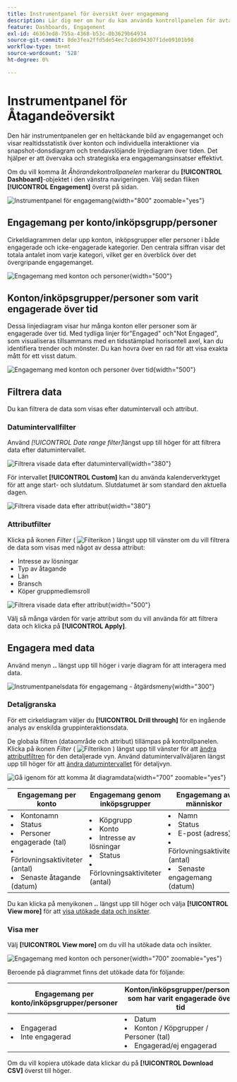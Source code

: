 ```yaml
---
title: Instrumentpanel för översikt över engagemang
description: Lär dig mer om hur du kan använda kontrollpanelen för avtalsöversikt för att övervaka dina engagemangsinsatser.
feature: Dashboards, Engagement
exl-id: 46363ed8-755a-4368-b53c-0b3629b64934
source-git-commit: 8de3fea2ffd5de54ec7c8dd94307f1de09101b98
workflow-type: tm+mt
source-wordcount: '528'
ht-degree: 0%

---
```


# Instrumentpanel för Åtagandeöversikt

Den här instrumentpanelen ger en heltäckande bild av engagemanget och visar realtidsstatistik över konton och individuella interaktioner via snapshot-donsdiagram och trendavslöjande linjediagram över tiden. Det hjälper er att övervaka och strategiska era engagemangsinsatser effektivt.

Om du vill komma åt _Åhörandekontrollpanelen_ markerar du **[!UICONTROL Dashboard]**-objektet i den vänstra navigeringen. Välj sedan fliken **[!UICONTROL Engagement]** överst på sidan.

<!-- To generate a shareable PDF of your current view, click **[!UICONTROL Export]** at the top-right corner of the page. To engage with the data, use the action menu in the top-right corner. -->

![Instrumentpanel för engagemang](./assets/engagement-dashboard.png){width="800" zoomable="yes"}

## Engagemang per konto/inköpsgrupp/personer

Cirkeldiagrammen delar upp konton, inköpsgrupper eller personer i både engagerade och icke-engagerade kategorier. Den centrala siffran visar det totala antalet inom varje kategori, vilket ger en överblick över det övergripande engagemanget.

![Engagemang med konton och personer](assets/engagement-accounts.png){width="500"}

## Konton/inköpsgrupper/personer som varit engagerade över tid

Dessa linjediagram visar hur många konton eller personer som är engagerade över tid. Med tydliga linjer för&quot;Engaged&quot; och&quot;Not Engaged&quot;, som visualiseras tillsammans med en tidsstämplad horisontell axel, kan du identifiera trender och mönster. Du kan hovra över en rad för att visa exakta mått för ett visst datum.

![Engagemang med konton och personer över tid](assets/engagement-accounts-over-time.png){width="500"}

## Filtrera data

Du kan filtrera de data som visas efter datumintervall och attribut.

### Datumintervallfilter

Använd _[!UICONTROL Date range filter]_&#x200B;längst upp till höger för att filtrera data efter datumintervallet.

![Filtrera visade data efter datumintervall](./assets/engagement-date-filter.png){width="380"}

För intervallet **[!UICONTROL Custom]** kan du använda kalenderverktyget för att ange start- och slutdatum. Slutdatumet är som standard den aktuella dagen.

![Filtrera visade data efter attribut](./assets/engagement-date-filter-custom.png){width="380"}

### Attributfilter

Klicka på ikonen _Filter_ ( ![Filterikon](../assets/do-not-localize/icon-filter.svg) ) längst upp till vänster om du vill filtrera de data som visas med något av dessa attribut:

* Intresse av lösningar
* Typ av åtagande
* Län
* Bransch
* Köper gruppmedlemsroll

![Filtrera visade data efter attribut](./assets/engagement-dashboard-filters.png){width="500"}

Välj så många värden för varje attribut som du vill använda för att filtrera data och klicka på **[!UICONTROL Apply]**.

## Engagera med data

Använd menyn **..** längst upp till höger i varje diagram för att interagera med data.

![Instrumentpanelsdata för engagemang - åtgärdsmeny](assets/engagement-action-menu.png){width="300"}

### Detaljgranska

För ett cirkeldiagram väljer du **[!UICONTROL Drill through]** för en ingående analys av enskilda gruppinteraktionsdata.

De globala filtren (dataområde och attribut) tillämpas på kontrollpanelen. Klicka på ikonen _Filter_ ( ![Filterikon](../assets/do-not-localize/icon-filter.svg) ) längst upp till vänster för att [ändra attributfiltren](#filter-the-data) för den detaljerade vyn. Använd datumintervallväljaren längst upp till höger för att [ändra datumintervallet](#date-range-filter) för detaljvyn.

![Gå igenom för att komma åt diagramdata](./assets/engagement-buying-groups-drill-through.png){width="700" zoomable="yes"}

| Engagemang per konto | Engagemang genom inköpsgrupper | Engagemang av människor |
| ---------------------- | --------------------------- | -------------------- |
| <li>Kontonamn <li>Status <li>Personer engagerade (tal)<li>Förlovningsaktiviteter (antal) <li>Senaste åtagande (datum) | <li>Köpgrupp <li>Konto <li>Intresse av lösningar <li>Status <li>Förlovningsaktiviteter (antal) | <li>Namn <li>Status <li>E-post (adress) <li>Förlovningsaktiviteter (antal) <li>Senaste engagemang (datum) |

Du kan klicka på menyikonen **..** längst upp till höger och välja **[!UICONTROL View more]** för att [visa utökade data och insikter](#view-more).

### Visa mer

Välj **[!UICONTROL View more]** om du vill ha utökade data och insikter.

![Engagemang med konton och personer](./assets/engagement-buying-groups-time-view-more.png){width="700" zoomable="yes"}

Beroende på diagrammet finns det utökade data för följande:

| Engagemang per konto/inköpsgrupper/personer | Konton/inköpsgrupper/personer som har varit engagerade över tid |
| ----------------------------------------------- | -------------------------------------------------- | 
| <li>Engagerad <li>Inte engagerad | <li>Datum <li>Konton / Köpgrupper / Personer (tal) <li>Engagerad/ej engagerad |

Om du vill kopiera utökade data klickar du på **[!UICONTROL Download CSV]** överst till höger.
